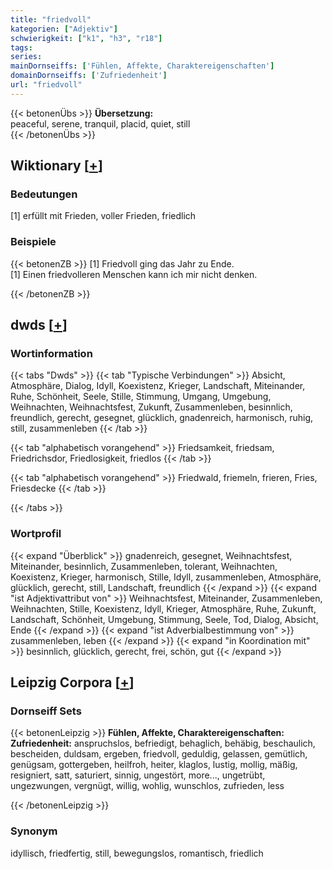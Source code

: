 ```yaml
---
title: "friedvoll"
kategorien: ["Adjektiv"]
schwierigkeit: ["k1", "h3", "r18"]
tags:
series:
mainDornseiffs: ['Fühlen, Affekte, Charaktereigenschaften']
domainDornseiffs: ['Zufriedenheit']
url: "friedvoll"
---
```


{{< betonenÜbs >}}
**Übersetzung:**  
peaceful, serene, tranquil, placid, quiet, still  
{{< /betonenÜbs >}}

## Wiktionary [[+](https://de.wiktionary.org/wiki/friedvoll)]

### Bedeutungen
[1] erfüllt mit Frieden, voller Frieden, friedlich  

### Beispiele
{{< betonenZB >}}
[1] Friedvoll ging das Jahr zu Ende.  
[1] Einen friedvolleren Menschen kann ich mir nicht denken.  

{{< /betonenZB >}}


## dwds [[+](https://www.dwds.de/wb/friedvoll)]

### Wortinformation
{{< tabs "Dwds" >}}
{{< tab "Typische Verbindungen" >}}
Absicht, Atmosphäre, Dialog, Idyll, Koexistenz, Krieger, Landschaft, Miteinander, Ruhe, Schönheit, Seele, Stille, Stimmung, Umgang, Umgebung, Weihnachten, Weihnachtsfest, Zukunft, Zusammenleben, besinnlich, freundlich, gerecht, gesegnet, glücklich, gnadenreich, harmonisch, ruhig, still, zusammenleben
{{< /tab >}}

{{< tab "alphabetisch vorangehend" >}}
Friedsamkeit, friedsam, Friedrichsdor, Friedlosigkeit, friedlos
{{< /tab >}}

{{< tab "alphabetisch vorangehend" >}}
Friedwald, friemeln, frieren, Fries, Friesdecke
{{< /tab >}}

{{< /tabs >}}

### Wortprofil
{{< expand "Überblick" >}} gnadenreich, gesegnet, Weihnachtsfest, Miteinander, besinnlich, Zusammenleben, tolerant, Weihnachten, Koexistenz, Krieger, harmonisch, Stille, Idyll, zusammenleben, Atmosphäre, glücklich, gerecht, still, Landschaft, freundlich {{< /expand >}}
{{< expand "ist Adjektivattribut von" >}} Weihnachtsfest, Miteinander, Zusammenleben, Weihnachten, Stille, Koexistenz, Idyll, Krieger, Atmosphäre, Ruhe, Zukunft, Landschaft, Schönheit, Umgebung, Stimmung, Seele, Tod, Dialog, Absicht, Ende {{< /expand >}}
{{< expand "ist Adverbialbestimmung von" >}} zusammenleben, leben {{< /expand >}}
{{< expand "in Koordination mit" >}} besinnlich, glücklich, gerecht, frei, schön, gut {{< /expand >}}

## Leipzig Corpora [[+](https://corpora.uni-leipzig.de/en/res?word=friedvoll&corpusId=deu_newscrawl-public_2018)]

### Dornseiff Sets
{{< betonenLeipzig >}}
**Fühlen, Affekte, Charaktereigenschaften:**  
**Zufriedenheit:** anspruchslos, befriedigt, behaglich, behäbig, beschaulich, bescheiden, duldsam, ergeben, friedvoll, geduldig, gelassen, gemütlich, genügsam, gottergeben, heilfroh, heiter, klaglos, lustig, mollig, mäßig, resigniert, satt, saturiert, sinnig, ungestört, more..., ungetrübt, ungezwungen, vergnügt, willig, wohlig, wunschlos, zufrieden, less  

{{< /betonenLeipzig >}}

### Synonym
idyllisch, friedfertig, still, bewegungslos, romantisch, friedlich

